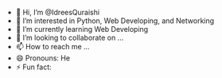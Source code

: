 - 👋 Hi, I’m @IdreesQuraishi
- 👀 I’m interested in Python, Web Developing, and Networking
- 🌱 I’m currently learning Web Developing
- 💞️ I’m looking to collaborate on ...
- 📫 How to reach me ...
- 😄 Pronouns: He
- ⚡ Fun fact: 

<!---
IdreesQuraishi/IdreesQuraishi is a ✨ special ✨ repository because its `README.md` (this file) appears on your GitHub profile.
You can click the Preview link to take a look at your changes.
--->
